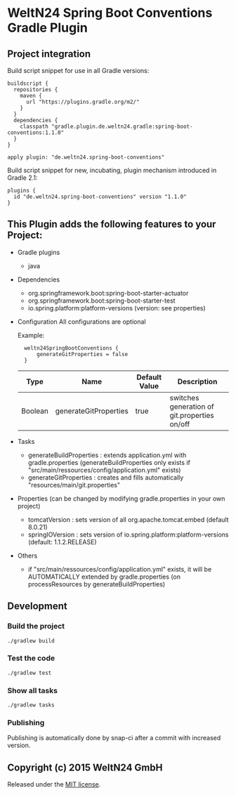 WeltN24 Spring Boot Conventions Gradle Plugin
========================================

## Project integration

Build script snippet for use in all Gradle versions:

    buildscript {
      repositories {
        maven {
          url "https://plugins.gradle.org/m2/"
        }
      }
      dependencies {
        classpath "gradle.plugin.de.weltn24.gradle:spring-boot-conventions:1.1.0"
      }
    }
    
    apply plugin: "de.weltn24.spring-boot-conventions"
    
Build script snippet for new, incubating, plugin mechanism introduced in Gradle 2.1:

    plugins {
      id "de.weltn24.spring-boot-conventions" version "1.1.0"
    }

## This Plugin adds the following features to your Project:

- Gradle plugins
    - java
    
- Dependencies
    - org.springframework.boot:spring-boot-starter-actuator
    - org.springframework.boot:spring-boot-starter-test
    - io.spring.platform:platform-versions (version: see properties)

- Configuration
    All configurations are optional
    
    Example:
    
        weltn24SpringBootConventions {
            generateGitProperties = false
        }
    
    | Type | Name | Default Value | Description |
    | ---- | ---- | ------------- | ----------- |
    |Boolean| generateGitProperties| true | switches generation of git.properties on/off |
    
- Tasks
    - generateBuildProperties : extends application.yml with gradle.properties (generateBuildProperties only exists if "src/main/ressources/config/application.yml" exists)
    - generateGitProperties : creates and fills automatically "resources/main/git.properties"

- Properties (can be changed by modifying gradle.properties in your own project)
    - tomcatVersion : sets version of all org.apache.tomcat.embed (default 8.0.21)
    - springIOVersion : sets version of io.spring.platform:platform-versions (default: 1.1.2.RELEASE)

- Others
    - if "src/main/ressources/config/application.yml" exists, it will be AUTOMATICALLY extended by gradle.properties (on processResources by generateBuildProperties)


## Development

### Build the project

    ./gradlew build

### Test the code  

    ./gradlew test

### Show all tasks

    ./gradlew tasks
    
### Publishing

Publishing is automatically done by snap-ci after a commit with increased version.

## Copyright (c) 2015 WeltN24 GmbH

Released under the [MIT license](https://tldrlegal.com/license/mit-license).
